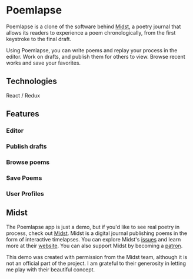 # Poemlapse

Poemlapse is a clone of the software behind [Midst](http://midst.press/), a poetry journal that allows its readers to experience a poem chronologically, from the first keystroke to the final draft.

Using Poemlapse, you can write poems and replay your process in the editor. Work on drafts, and publish them for others to view. Browse recent works and save your favorites.

## Technologies
React / Redux

## Features
### Editor
### Publish drafts
### Browse poems
### Save Poems
### User Profiles

## Midst
The Poemlapse app is just a demo, but if you'd like to see real poetry in process, check out [Midst](http://midst.press/). Midst is a digital journal publishing poems in the form of interactive timelapses. You can explore Midst's [issues](http://midst.press/read) and learn more at their [website](http://midst.press/about). You can also support Midst by becoming a [patron](https://www.patreon.com/midstpoetry).

This demo was created with permission from the Midst team, although it is not an official part of the project. I am grateful to their generosity in letting me play with their beautiful concept.

